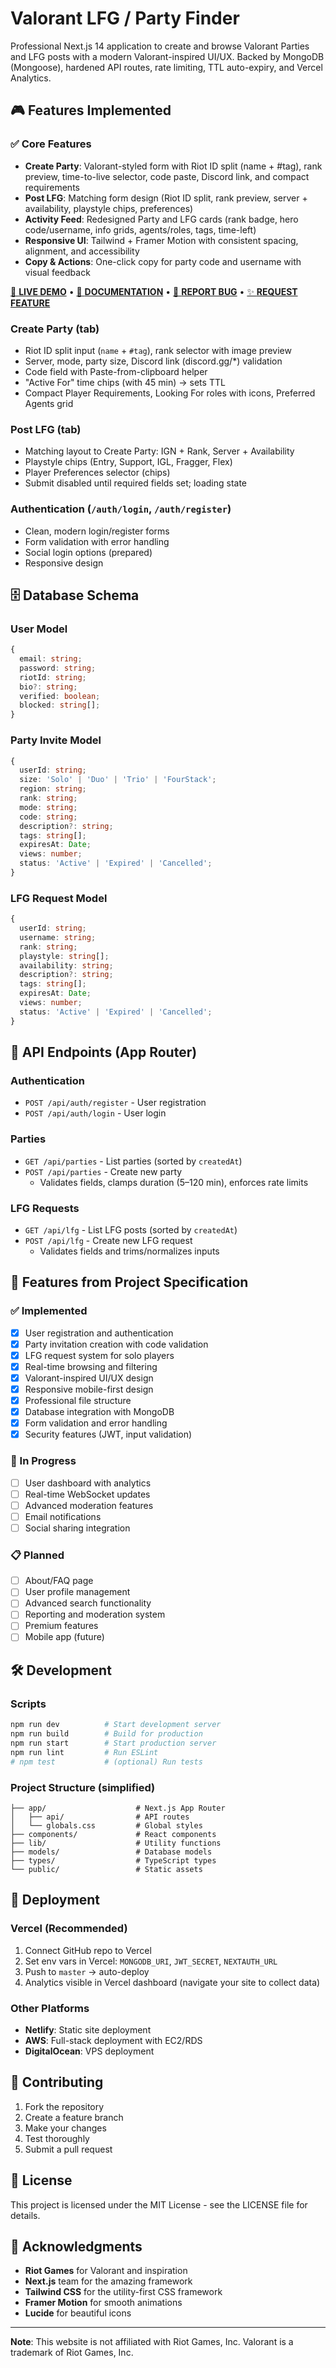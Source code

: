 # Valorant LFG / Party Finder

Professional Next.js 14 application to create and browse Valorant Parties and LFG posts with a modern Valorant-inspired UI/UX. Backed by MongoDB (Mongoose), hardened API routes, rate limiting, TTL auto-expiry, and Vercel Analytics.

## 🎮 Features Implemented

### ✅ Core Features
- **Create Party**: Valorant-styled form with Riot ID split (name + #tag), rank preview, time-to-live selector, code paste, Discord link, and compact requirements
- **Post LFG**: Matching form design (Riot ID split, rank preview, server + availability, playstyle chips, preferences)
- **Activity Feed**: Redesigned Party and LFG cards (rank badge, hero code/username, info grids, agents/roles, tags, time-left)
- **Responsive UI**: Tailwind + Framer Motion with consistent spacing, alignment, and accessibility
- **Copy & Actions**: One-click copy for party code and username with visual feedback

[🚀 **LIVE DEMO**](https://valo-jgero961-8734s-projects.vercel.app) • [📖 **DOCUMENTATION**](./docs) • [🐛 **REPORT BUG**](../../issues) • [✨ **REQUEST FEATURE**](../../issues)


### Create Party (tab)
- Riot ID split input (`name` + `#tag`), rank selector with image preview
- Server, mode, party size, Discord link (discord.gg/*) validation
- Code field with Paste-from-clipboard helper
- "Active For" time chips (with 45 min) → sets TTL
- Compact Player Requirements, Looking For roles with icons, Preferred Agents grid

### Post LFG (tab)
- Matching layout to Create Party: IGN + Rank, Server + Availability
- Playstyle chips (Entry, Support, IGL, Fragger, Flex)
- Player Preferences selector (chips)
- Submit disabled until required fields set; loading state

### Authentication (`/auth/login`, `/auth/register`)
- Clean, modern login/register forms
- Form validation with error handling
- Social login options (prepared)
- Responsive design

## 🗄️ Database Schema

### User Model
```typescript
{
  email: string;
  password: string;
  riotId: string;
  bio?: string;
  verified: boolean;
  blocked: string[];
}
```

### Party Invite Model
```typescript
{
  userId: string;
  size: 'Solo' | 'Duo' | 'Trio' | 'FourStack';
  region: string;
  rank: string;
  mode: string;
  code: string;
  description?: string;
  tags: string[];
  expiresAt: Date;
  views: number;
  status: 'Active' | 'Expired' | 'Cancelled';
}
```

### LFG Request Model
```typescript
{
  userId: string;
  username: string;
  rank: string;
  playstyle: string[];
  availability: string;
  description?: string;
  tags: string[];
  expiresAt: Date;
  views: number;
  status: 'Active' | 'Expired' | 'Cancelled';
}
```

## 🔧 API Endpoints (App Router)

### Authentication
- `POST /api/auth/register` - User registration
- `POST /api/auth/login` - User login

### Parties
- `GET /api/parties` - List parties (sorted by `createdAt`)
- `POST /api/parties` - Create new party
  - Validates fields, clamps duration (5–120 min), enforces rate limits

### LFG Requests
- `GET /api/lfg` - List LFG posts (sorted by `createdAt`)
- `POST /api/lfg` - Create new LFG request
  - Validates fields and trims/normalizes inputs

## 🎯 Features from Project Specification

### ✅ Implemented
- [x] User registration and authentication
- [x] Party invitation creation with code validation
- [x] LFG request system for solo players
- [x] Real-time browsing and filtering
- [x] Valorant-inspired UI/UX design
- [x] Responsive mobile-first design
- [x] Professional file structure
- [x] Database integration with MongoDB
- [x] Form validation and error handling
- [x] Security features (JWT, input validation)

### 🚧 In Progress
- [ ] User dashboard with analytics
- [ ] Real-time WebSocket updates
- [ ] Advanced moderation features
- [ ] Email notifications
- [ ] Social sharing integration

### 📋 Planned
- [ ] About/FAQ page
- [ ] User profile management
- [ ] Advanced search functionality
- [ ] Reporting and moderation system
- [ ] Premium features
- [ ] Mobile app (future)

## 🛠️ Development

### Scripts
```bash
npm run dev          # Start development server
npm run build        # Build for production
npm run start        # Start production server
npm run lint         # Run ESLint
# npm test           # (optional) Run tests
```

### Project Structure (simplified)
```
├── app/                    # Next.js App Router
│   ├── api/                # API routes
│   └── globals.css         # Global styles
├── components/             # React components
├── lib/                    # Utility functions
├── models/                 # Database models
├── types/                  # TypeScript types
└── public/                 # Static assets
```

## 🚀 Deployment

### Vercel (Recommended)
1. Connect GitHub repo to Vercel
2. Set env vars in Vercel: `MONGODB_URI`, `JWT_SECRET`, `NEXTAUTH_URL`
3. Push to `master` → auto-deploy
4. Analytics visible in Vercel dashboard (navigate your site to collect data)

### Other Platforms
- **Netlify**: Static site deployment
- **AWS**: Full-stack deployment with EC2/RDS
- **DigitalOcean**: VPS deployment

## 🤝 Contributing

1. Fork the repository
2. Create a feature branch
3. Make your changes
4. Test thoroughly
5. Submit a pull request

## 📄 License

This project is licensed under the MIT License - see the LICENSE file for details.

## 🙏 Acknowledgments

- **Riot Games** for Valorant and inspiration
- **Next.js** team for the amazing framework
- **Tailwind CSS** for the utility-first CSS framework
- **Framer Motion** for smooth animations
- **Lucide** for beautiful icons

---

**Note**: This website is not affiliated with Riot Games, Inc. Valorant is a trademark of Riot Games, Inc.
